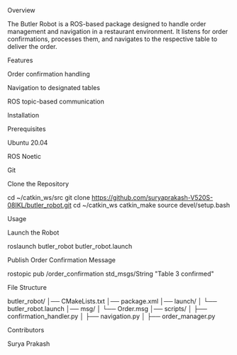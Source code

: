 Overview

The Butler Robot is a ROS-based package designed to handle order management and navigation in a restaurant environment. It listens for order confirmations, processes them, and navigates to the respective table to deliver the order.

Features

Order confirmation handling

Navigation to designated tables

ROS topic-based communication

Installation

Prerequisites

Ubuntu 20.04

ROS Noetic

Git

Clone the Repository

cd ~/catkin_ws/src
git clone https://github.com/suryaprakash-V520S-08IKL/butler_robot.git
cd ~/catkin_ws
catkin_make
source devel/setup.bash

Usage

Launch the Robot

roslaunch butler_robot butler_robot.launch

Publish Order Confirmation Message

rostopic pub /order_confirmation std_msgs/String "Table 3 confirmed"

File Structure

butler_robot/
│── CMakeLists.txt
│── package.xml
│── launch/
│   └── butler_robot.launch
│── msg/
│   └── Order.msg
│── scripts/
│   ├── confirmation_handler.py
│   ├── navigation.py
│   ├── order_manager.py

Contributors

Surya Prakash
